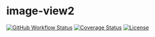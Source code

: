 # image-view2

[![GitHub Workflow Status](https://img.shields.io/github/workflow/status/twinh/image-view2/Build?style=flat-square)](https://github.com/twinh/image-view2/actions)
[![Coverage Status](https://img.shields.io/coveralls/twinh/image-view2.svg?style=flat-square)](https://coveralls.io/r/twinh/image-view2?branch=master)
[![License](http://img.shields.io/badge/license-MIT-brightgreen.svg?style=flat-square)](http://www.opensource.org/licenses/MIT)
